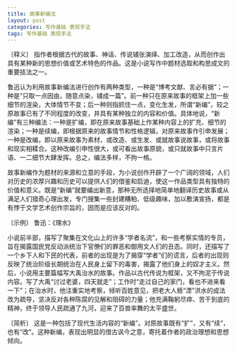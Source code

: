 ```yaml
---
title: 故事新编法
layout: post
categories: 写作基础 表现手法
tags: 写作基础 表现手法
---
```


〔释义〕 指作者根据古代的故事、神话、传说铺张演绎、加工改造，从而创作出具有某种新的思想价值或艺术特色的作品。这是小说写作中题材选取和构思成文的重要技法之一。

鲁迅认为利用故事新编法进行创作有两种类型，一种是“博考文献、言必有据”；一种是“只取一点因由，随意点染，铺成一篇”。前一种只在原来故事的框架上加一些细节的渲染，大体情节不变；后一种则指抓住一点，变化生发，所谓“新编”，较之原故事已有了不同程度的改变，并具有某种独立的内容和价值。具体地说，“新编”有三种编法：一种是扩编，即在原来故事基础上作某种内容上的扩充、细节的渲染；一种是续编，即根据原来的故事情节和性格逻辑，对原来故事作引申发展；一种是改编，即以原来故事为素材，或改造、或生发、或就故事说故事，或将故事和现实相糅合。这种改编引申性很大，或可看出故事原貌，或只就故事中只言片语、一二细节大肆发挥。总之，编法多样，不拘一格。

故事新编作为题材的来源和立意的手段，为小说创作开辟了一个广阔的领域，人们对历史的浓厚兴趣和历史可以提供人们的借鉴和启迪，使这一作品类型具有独特的价值和意义。既是“新编”就要编出新意，那种无所选择地简单地翻译历史故事或从满足人们猎奇心理出发，专门搜集一些封建糟粕、低级趣味，加以敷演宣扬，都是有悖于文学艺术创作宗旨的，因而是应该反对的。

〔示例〕 鲁迅：《理水》

小说前半部，描写了聚集在文化山上的许多“学者名流”，和一些考察实情的专员，旨在揭露国民党反动派统治下官僚们的罪恶和御用文人们的丑态。同时，还描写了一个乡下人和下民的代表，前者的出现是为了揭穿“学者”们的谎言，后者的出现则反映了统治阶级长期统治在人民身上留下的毒害，揭露了他们身上的奴才主义。然后，小说用主要篇幅写大禹治水的故事。作品以古代传说为框架，又不拘泥于传说内容。写了大禹“讨过老婆，四天就走”；工作时“走过自己的家门，看也不进来看一下”；在治水时，他注重实地考察，倾听百姓意见，把老大人鲧“湮”洪水的成法改为疏导，坚决反对各种陈腐的见解和阻碍的力量；他充满鞠躬尽瘁、苦干到底的精神，终于领导人民疏通了九河，迎来了百兽率舞的太平盛世。

〔简析〕 这是一种包括了现代生活内容的“新编”。对原故事既有“扩”，又有“续”，也有“改”。这种新编，表现出明显的借古讽今之意，寄托着作者的政治理想和思想倾向。 